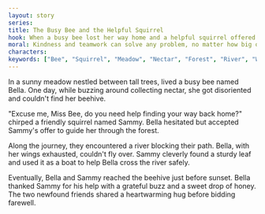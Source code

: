 ```yaml
---
layout: story
series: 
title: The Busy Bee and the Helpful Squirrel
hook: When a busy bee lost her way home and a helpful squirrel offered to guide her, she had to learn an important lesson along the way.
moral: Kindness and teamwork can solve any problem, no matter how big or small.
characters: 
keywords: ["Bee", "Squirrel", "Meadow", "Nectar", "Forest", "River", "Wings", "Grateful", "Honey", "Friendship"]
---
```


In a sunny meadow nestled between tall trees, lived a busy bee named Bella. One day, while buzzing around collecting nectar, she got disoriented and couldn't find her beehive.

"Excuse me, Miss Bee, do you need help finding your way back home?" chirped a friendly squirrel named Sammy. Bella hesitated but accepted Sammy's offer to guide her through the forest.

Along the journey, they encountered a river blocking their path. Bella, with her wings exhausted, couldn't fly over. Sammy cleverly found a sturdy leaf and used it as a boat to help Bella cross the river safely.

Eventually, Bella and Sammy reached the beehive just before sunset. Bella thanked Sammy for his help with a grateful buzz and a sweet drop of honey. The two newfound friends shared a heartwarming hug before bidding farewell.
